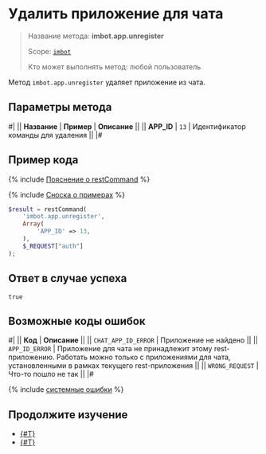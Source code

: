 # Удалить приложение для чата

> Название метода: **imbot.app.unregister**
>
> Scope: [`imbot`](../../../scopes/permissions.md)
>
> Кто может выполнять метод: любой пользователь

Метод `imbot.app.unregister` удаляет приложение из чата.

## Параметры метода

#|
|| **Название** | **Пример** | **Описание** ||
|| **APP_ID** | `13` | Идентификатор команды для удаления ||
|#

## Пример кода

{% include [Пояснение о restCommand](../../_includes/rest-command.md) %}

{% include [Сноска о примерах](../../../../_includes/examples.md) %}

```php
$result = restCommand(
    'imbot.app.unregister',
    Array(
        'APP_ID' => 13,
    ),
    $_REQUEST["auth"]
);
```

## Ответ в случае успеха

`true`

## Возможные коды ошибок

#|
|| **Код** | **Описание** ||
|| `CHAT_APP_ID_ERROR` | Приложение не найдено ||
|| `APP_ID_ERROR` | Приложение для чата не принадлежит этому rest-приложению. Работать можно только с приложениями для чата, установленными в рамках текущего rest-приложения ||
|| `WRONG_REQUEST` | Что-то пошло не так ||
|#

{% include [системные ошибки](../../../../_includes/system-errors.md) %}

## Продолжите изучение

- [{#T}](./imbot-app-register.md)
- [{#T}](./imbot-app-update.md)